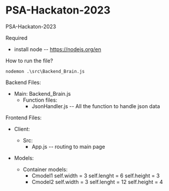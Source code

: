 # PSA-Hackaton-2023
PSA-Hackaton-2023

Required
* install node -- https://nodejs.org/en

How to run the file? 
```shell
nodemon .\src\Backend_Brain.js
```
Backend Files:
* Main: Backend_Brain.js
    * Function files:
        - JsonHandler.js  -- All the function to handle json data

Frontend Files:
* Client: 
    * Src:
        - App.js -- routing to main page


* Models:
    * Container models:
        * Cmodel1 
            self.width = 3
            self.lenght = 6
            self.height = 3
        * Cmodel2
            self.width = 3
            self.lenght = 12
            self.height = 4
